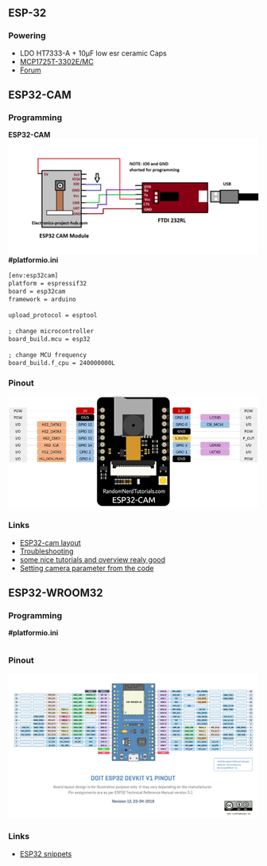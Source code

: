## ESP-32

### Powering

- LDO HT7333-A + 10µF low esr ceramic Caps
- [MCP1725T-3302E/MC](https://diyi0t.com/best-battery-for-esp32-nodemcu/)
- [Forum ](https://www.esp32.com/viewtopic.php?t=8451)

## ESP32-CAM

### Programming

**ESP32-CAM**
![](ESP32-CAM_TTL.png)
**#platformio.ini**

```
[env:esp32cam]
platform = espressif32
board = esp32cam
framework = arduino

upload_protocol = esptool

; change microcontroller
board_build.mcu = esp32

; change MCU frequency
board_build.f_cpu = 240000000L
```

### Pinout

![](ESP32-CAM-pinout.webp)

### Links

- [ESP32-cam layout](ESP32_CAM_V1.6_layout.pdf)
- [Troubleshooting](https://randomnerdtutorials.com/esp32-cam-troubleshooting-guide/)
- [some nice tutorials and overview realy good](https://www.fambach.net/esp32-cam-modul/)
- [Setting camera parameter from the code](https://randomnerdtutorials.com/esp32-cam-ov2640-camera-settings/)

## ESP32-WROOM32

### Programming

**#platformio.ini**

```

```

### Pinout

![](ESP32-WROOM32-Pinout-Rev-12-4000p.png)

### Links

- [ESP32 snippets](https://github.com/nkolban/esp32-snippets)
